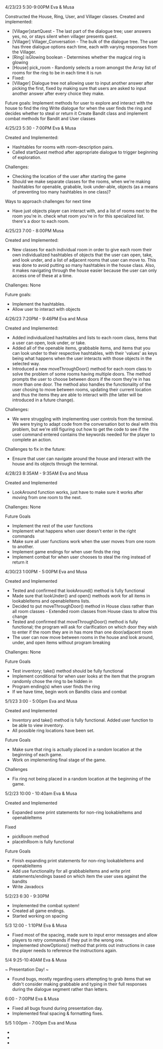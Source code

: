 4/23/23
5:30-9:00PM
Eva & Musa

Constructed the House, Ring, User, and Villager classes.
Created and implemented:
 - [Villager]startQuest - The last part of the dialogue tree; user answers yes, no, or stays silent when villager presents quest.
 - [Villager] Villager_Conversation - The bulk of the dialogue tree. The user has three dialogue options each time, each with varying responses from the Villager.
 - [Ring] isGlowing boolean - Determines whether the magical ring is glowing
 - [House] pick_room - Randomly selects a room amongst the Array list of rooms for the ring to be in each time it is run
 - Fixed:
 - [Villager] Dialogue tree not allowing user to input another answer after picking the first, fixed by making sure that users are asked to input another answer after every choice they make. 
 
 Future goals:
 Implement methods for user to explore and interact with the house to find the ring
 Write dialogue for when the user finds the ring and decides whether to steal or return it
 Create Bandit class and implement combat methods for Bandit and User classes



4/25/23
5:30 - 7:00PM
Eva & Musa

Created and Implemented: 
- Hashtables for rooms with room-description pairs.
- Called startQuest method after appropriate dialogue to trigger beginning of exploration.

Challenges: 
- Checking the location of the user after starting the game
- Should we make separate classes for the rooms, when we're making hashtables for openable, grabable, look under-able, objects (as a means of preventing too many hashtables in one class)?

Ways to approach challenges for next time 
- Have just objects player can interact with, and a list of rooms next to the room you're in. check what room you're in for this specialized list. there's a door to each room.



4/25/23
7:00 - 8:00PM
Musa

Created and Implemented:
- New classes for each individual room in order to give each room their own individualized hashtables of objects that the user can open, take, and look under, and a list of adjacent rooms that user can move to. This was done to avoid putting so many hashtables in the house class. Also, it makes navigating through the house easier because the user can only access one of these at a time.

Challenges: None

Future goals:
- Implement the hashtables.
- Allow user to interact with objects



4/26/23
7:20PM - 9:46PM
Eva and Musa

Created and Implemented:
- Added individualized hashtables and lists to each room class, items that a user can open, look under, or take.
- Added all of the openable items, grabbable items, and items that you can look under to their respective hashtables, with their 'values' as keys being what happens when the user interacts with those objects in the selected way. 
- Introduced a new moveThroughDoor() method for each room class to solve the problem of some rooms having multiple doors. The method prompts the user to choose between doors if the room they're in has more than one door. The method also handles the functionality of the user chosing to move between rooms, updating their current location and thus the items they are able to interact with (the latter will be introduced in a future change).

Challenges:
- We were struggling with implementing user controls from the terminal. We were trying to adapt code from the conversation bot to deal with this problem, but we're still figuring out how to get the code to see if the user command entered contains the keywords needed for the player to complete an action. 

Challenges to fix in the future:
- Ensure that user can navigate around the house and interact with the house and its objects through the terminal.



4/28/23
8:35AM - 9:35AM 
Eva and Musa

Created and Implemented
- LookAround function works, just have to make sure it works after moving from one room to the next.

Challenges: None

Future Goals
- Implement the rest of the user functions
- Implement what happens when user doesn't enter in the right commands
- Make sure all user functions work when the user moves from one room to another.
- Implement game endings for when user finds the ring
- Implement combat for when user chooses to steal the ring instead of return it



4/30/23
1:00PM - 5:00PM
Eva and Musa

Created and Implemented
 - Tested and confirmed that lookAround() method is fully functional
 - Made sure that lookUnder() and open() methods work for all items in lookableItems and openableItems lists.
 - Decided to put moveThroughDoor() method in House class rather than all room classes
        - Extended room classes from House class to allow this change
 - Tested and confirmed that moveThroughDoor() method is fully functional; the program will ask for clarification on which door they wish to enter if the room they are in has more than one door/adjacent room
 - The user can now move between rooms in the house and look around, under, and open items without program breaking

Challenges: None

Future Goals
 - Test inventory; take() method should be fully functional
 - Implement conditional for when user looks at the item that the program randomly chose the ring to be hidden in
 - Program ending(s) when user finds the ring
 - If we have time, begin work on Bandits class and combat


5/1/23
3:00 - 5:00pm
Eva and Musa

Created and Implemented
- Inventory and take() method is fully functional. Added user function to be able to view inventory.
- All possible ring locations have been set.

Future Goals
- Make sure that ring is actually placed in a random location at the beginning of each game.
- Work on implementing final stage of the game.

Challenges
- Fix ring not being placed in a random location at the beginning of the game. 

5/2/23
10:00 - 10:40am
Eva & Musa

Created and Implemented
- Expanded some print statements for non-ring lookableItems and openableItems

Fixed
- pickRoom method
- placeInRoom is fully functional

Future Goals
- Finish expanding print statements for non-ring lookableItems and openableItems
- Add use functionality for all grabbableItems and write print statements/endings based on which item the user uses against the bandits
- Write Javadocs

5/2/23
6:30 - 9:30PM
- Implemented the combat system!
- Created all game endings.
- Started working on spacing

5/3
12:00 - 1:10PM
Eva & Musa

- Fixed most of the spacing, made sure to input error messages and allow players to retry commands if they put in the wrong one.
- Implemented showOptions() method that prints out instructions in case the player needs to reference the instructions again.  

5/4
9:25-10:40AM
Eva & Musa

~ Presentation Day! ~

- Found bugs, mostly regarding users attempting to grab items that we didn't consider making grabbable and typing in their full responses during the dialogue segment rather than letters.

6:00 - 7:00PM
Eva & Musa

- Fixed all bugs found during presentation day.
- Implemented final spacing & formatting fixes.

5/5
1:00pm - 7:00pm
Eva and Musa

- 
- 
- 